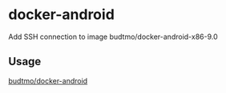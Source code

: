 # docker-android
Add SSH connection to image budtmo/docker-android-x86-9.0

## Usage

[budtmo/docker-android](https://github.com/budtmo/docker-android)
